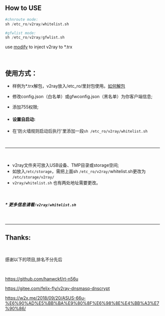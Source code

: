 ## How to USE

``` python
#chnroute mode:
sh /etc_ro/v2ray/whitelist.sh

#gfwlist mode:
sh /etc_ro/v2ray/gfwlist.sh
```
use   <a href="https://www.lanzous.com/i4p480b" target="_blank">modify</a>  to inject v2ray to *.trx

<br>

## 使用方式：
* 样例为*.trx解包，v2ray放入/etc_ro/里封包使用。<a href="https://www.right.com.cn/forum/thread-747762-1-1.html" target="_blank">如何解包</a>
* 修改config.json（白名单）或gfwconfig.json（黑名单）为你客户端信息;
* 添加755权限;
  
  
* #### 设置自启动:
 * 在'防火墙规则启动后执行'里添加一段`sh /etc_ro/v2ray/whitelist.sh`
 
<br>

-----------------------------

<br>

 * v2ray文件夹可放入USB设备、TMP目录或storage空间;
 *  如放入`/etc/storage`，需把上面sh `/etc_ro/v2ray/`whitelist.sh更改为 `/etc/storage/v2ray/`
 * `v2ray/whitelist.sh` 也有两处地址需要更改。
      
 <br>
 
##### * 更多信息请看`/v2ray/whitelist.sh`
  
 <br>
 
-------------
## Thanks:

<br>

感谢以下的项目,排名不分先后

<br>

https://github.com/hanwckf/rt-n56u

https://gitee.com/felix-fly/v2ray-dnsmasq-dnscrypt

https://w2x.me/2018/09/20/ASUS-66u-%E6%90%AD%E5%BB%BA%E9%80%8F%E6%98%8E%E4%BB%A3%E7%90%86/
